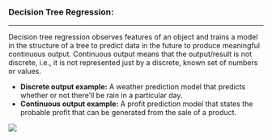 ### Decision Tree Regression:
------------------------
Decision tree regression observes features of an object and trains a model in the structure of a tree to predict data in the future to produce meaningful continuous output. Continuous output means that the output/result is not discrete, i.e., it is not represented just by a discrete, known set of numbers or values.

* **Discrete output example:** A weather prediction model that predicts whether or not there’ll be rain in a particular day.
* **Continuous output example:** A profit prediction model that states the probable profit that can be generated from the sale of a product.

![](https://lh3.googleusercontent.com/-qhK20n0CPpM/Xv1hDHsfU7I/AAAAAAAAo2E/auIzeo8vhWAJ7Zx9FxUcgRuFsYfoKANZACK8BGAsYHg/s0/Decision%2BTree%2BRegression.png)
